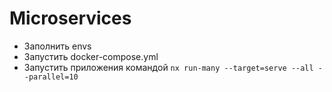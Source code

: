 # Microservices

- Заполнить envs
- Запустить docker-compose.yml
- Запустить приложения командой `nx run-many --target=serve --all --parallel=10`

